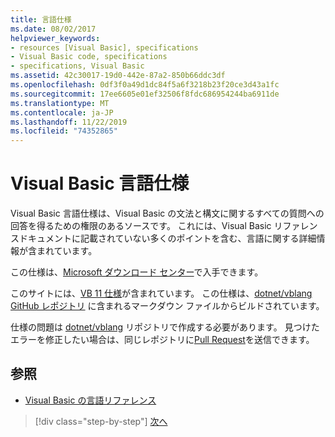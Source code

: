 ```yaml
---
title: 言語仕様
ms.date: 08/02/2017
helpviewer_keywords:
- resources [Visual Basic], specifications
- Visual Basic code, specifications
- specifications, Visual Basic
ms.assetid: 42c30017-19d0-442e-87a2-850b66ddc3df
ms.openlocfilehash: 0df3f0a49d1dc84f5a6f3218b23f20ce3d43a1fc
ms.sourcegitcommit: 17ee6605e01ef32506f8fdc686954244ba6911de
ms.translationtype: MT
ms.contentlocale: ja-JP
ms.lasthandoff: 11/22/2019
ms.locfileid: "74352865"
---
```

# <a name="visual-basic-language-specification"></a>Visual Basic 言語仕様
Visual Basic 言語仕様は、Visual Basic の文法と構文に関するすべての質問への回答を得るための権限のあるソースです。 これには、Visual Basic リファレンスドキュメントに記載されていない多くのポイントを含む、言語に関する詳細情報が含まれています。  
  
 この仕様は、[Microsoft ダウンロード センター](https://go.microsoft.com/fwlink/?LinkId=188623)で入手できます。  
  
このサイトには、[VB 11 仕様](../../../../_vblang/spec/introduction.md)が含まれています。 この仕様は、[dotnet/vblang GitHub レポジトリ](https://github.com/dotnet/vblang/blob/master/spec/README.md) に含まれるマークダウン ファイルからビルドされています。

仕様の問題は [dotnet/vblang](https://github.com/dotnet/vblang/issues) リポジトリで作成する必要があります。 見つけたエラーを修正したい場合は、同じレポジトリに[Pull Request](https://github.com/dotnet/vblang/pulls)を送信できます。

## <a name="see-also"></a>参照

- [Visual Basic の言語リファレンス](../../../visual-basic/language-reference/index.md)

>[!div class="step-by-step"]
>[次へ](../../../../_vblang/spec/introduction.md)
